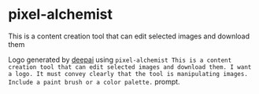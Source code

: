 # pixel-alchemist

This is a content creation tool that can edit selected images and download them

Logo generated by [deepai](https://deepai.org/machine-learning-model/text2img) using `pixel-alchemist This is a content creation tool that can edit selected images and download them. I want a logo. It must convey clearly that the tool is manipulating images. Include a paint brush or a color palette.` prompt.

